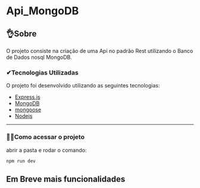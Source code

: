 # Api_MongoDB



##   👌Sobre
O projeto consiste na criação de uma Api no padrão Rest utilizando o Banco de Dados nosql MongoDB.



###  ✔Tecnologias Utilizadas
O projeto foi desenvolvido utilizando as seguintes tecnologias:
- [Express.js](https://expressjs.com/pt-br/)
- [MongoDB](https://www.mongodb.com/pt-br)
- [mongoose](https://mongoosejs.com/)
- [Nodejs](https://nodejs.org/en)


---
###    🐱‍🏍Como acessar o projeto
abrir a pasta e
rodar o comando:

```
npm run dev

```



##     Em Breve mais funcionalidades
